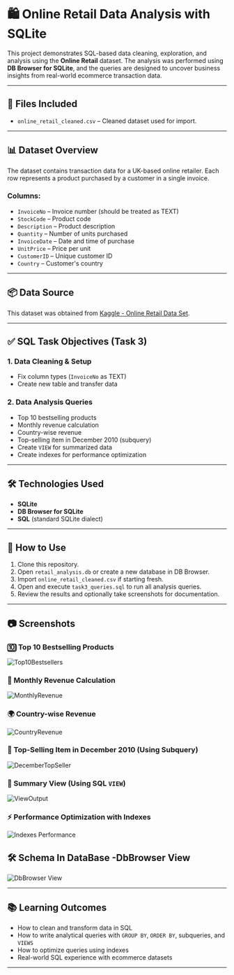 
# 🛍️ Online Retail Data Analysis with SQLite

This project demonstrates SQL-based data cleaning, exploration, and analysis using the **Online Retail** dataset. The analysis was performed using **DB Browser for SQLite**, and the queries are designed to uncover business insights from real-world ecommerce transaction data.

---

## 📁 Files Included

- `online_retail_cleaned.csv` – Cleaned dataset used for import.


---

## 📊 Dataset Overview

The dataset contains transaction data for a UK-based online retailer. Each row represents a product purchased by a customer in a single invoice.

### Columns:
- `InvoiceNo` – Invoice number (should be treated as TEXT)
- `StockCode` – Product code
- `Description` – Product description
- `Quantity` – Number of units purchased
- `InvoiceDate` – Date and time of purchase
- `UnitPrice` – Price per unit
- `CustomerID` – Unique customer ID
- `Country` – Customer's country

---

## 📦 Data Source

This dataset was obtained from [Kaggle - Online Retail Data Set](https://www.kaggle.com/datasets).

---

## ✅ SQL Task Objectives (Task 3)

### 1. Data Cleaning & Setup
- Fix column types (`InvoiceNo` as TEXT)
- Create new table and transfer data

### 2. Data Analysis Queries
- Top 10 bestselling products
- Monthly revenue calculation
- Country-wise revenue
- Top-selling item in December 2010 (subquery)
- Create `VIEW` for summarized data
- Create indexes for performance optimization

---

## 🛠️ Technologies Used
- **SQLite**
- **DB Browser for SQLite**
- **SQL** (standard SQLite dialect)

---

## 📌 How to Use

1. Clone this repository.
2. Open `retail_analysis.db` or create a new database in DB Browser.
3. Import `online_retail_cleaned.csv` if starting fresh.
4. Open and execute `task3_queries.sql` to run all analysis queries.
5. Review the results and optionally take screenshots for documentation.

---

## 📷 Screenshots

### 🔟 Top 10 Bestselling Products
![Top10Bestsellers](OutputScreenshots/Top10bestsellingproducts.png)

### 📅 Monthly Revenue Calculation
![MonthlyRevenue](OutputScreenshots/Monthlyrevenue.png)

### 🌍 Country-wise Revenue
![CountryRevenue](OutputScreenshots/Createviewforcountry-wiserevenue.png)

### 🎯 Top-Selling Item in December 2010 (Using Subquery)
![DecemberTopSeller](OutputScreenshots/Top-sellingiteminDecember2010.png)

### 🧾 Summary View (Using SQL `VIEW`)
![ViewOutput](OutputScreenshots/Querythecreatedview-Selectingtop5countriesbyrevenue.png)

### ⚡ Performance Optimization with Indexes
![Indexes Performance](OutputScreenshots/Createindexestooptimizequeries-IndexonInvoiceNo.png)

## 🛠️ Schema In DataBase -DbBrowser View
![DbBrowser View](OutputScreenshots/SchemaInDatabase.png)

---

## 📚 Learning Outcomes

- How to clean and transform data in SQL
- How to write analytical queries with `GROUP BY`, `ORDER BY`, subqueries, and `VIEWS`
- How to optimize queries using indexes
- Real-world SQL experience with ecommerce datasets

---
